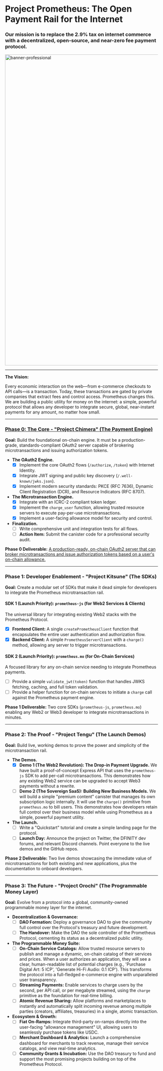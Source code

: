 # Project Prometheus: The Open Payment Rail for the Internet

### Our mission is to replace the 2.9% tax on internet commerce with a decentralized, open-source, and near-zero fee payment protocol.

<img width="1536" height="1024" alt="banner-professional" src="https://github.com/user-attachments/assets/0c7c5720-1d4a-4e50-b410-873a9ba9cc07" />

---

**The Vision:**

Every economic interaction on the web—from e-commerce checkouts to API calls—is a transaction. Today, these transactions are gated by private companies that extract fees and control access. Prometheus changes this. We are building a public utility for money on the internet: a simple, powerful protocol that allows any developer to integrate secure, global, near-instant payments for any amount, no matter how small.

---

### [Phase 0: The Core - "Project Chimera" (The Payment Engine)](https://github.com/prometheus-protocol/auth-canister)

**Goal:** Build the foundational on-chain engine. It must be a production-grade, standards-compliant OAuth2 server capable of brokering microtransactions and issuing authorization tokens.

*   **The OAuth2 Engine.**
    *   [x] Implement the core OAuth2 flows (`/authorize`, `/token`) with Internet Identity.
    *   [x] Integrate JWT signing and public key discovery (`/.well-known/jwks.json`).
    *   [x] Implement modern security standards: PKCE (RFC 7636), Dynamic Client Registration (DCR), and Resource Indicators (RFC 8707).

*   **The Microtransaction Engine.**
    *   [x] Integrate with an ICRC-2 compliant token ledger.
    *   [x] Implement the `charge_user` function, allowing trusted resource servers to execute pay-per-use microtransactions.
    *   [x] Implement a user-facing allowance model for security and control.

*   **Finalization.**
    *   [ ] Write comprehensive unit and integration tests for all flows.
    *   [ ] **Action Item:** Submit the canister code for a professional security audit.

**Phase 0 Deliverable:** [A production-ready, on-chain OAuth2 server that can broker microtransactions and issue authorization tokens based on a user's on-chain allowance.](https://github.com/prometheus-protocol/auth-canister)

---

### Phase 1: Developer Enablement - "Project Kitsune" (The SDKs)

**Goal:** Create a modular set of SDKs that make it dead simple for developers to integrate the Prometheus microtransaction rail.

#### SDK 1 (Launch Priority): `prometheus-js` (for Web2 Services & Clients)
The universal library for integrating existing Web2 stacks with the Prometheus Protocol.

*   [x] **Frontend Client:** A single `createPrometheusClient` function that encapsulates the entire user authentication and authorization flow.
*   [x] **Backend Client:** A simple `PrometheusServerClient` with a `charge()` method, allowing any server to trigger microtransactions.

#### SDK 2 (Launch Priority): `prometheus.mo` (for On-Chain Services)
A focused library for any on-chain service needing to integrate Prometheus payments.

*   [ ] Provide a simple `validate_jwt(token)` function that handles JWKS fetching, caching, and full token validation.
*   [ ] Provide a helper function for on-chain services to initiate a `charge` call against the Prometheus payment engine.

**Phase 1 Deliverable:** Two core SDKs (`prometheus-js`, `prometheus.mo`) enabling any Web2 or Web3 developer to integrate microtransactions in minutes.

---

### Phase 2: The Proof - "Project Tengu" (The Launch Demos)

**Goal:** Build live, working demos to prove the power and simplicity of the microtransaction rail.

*   **The Demos.**
    *   [x] **Demo 1 (The Web2 Revolution): The Drop-in Payment Upgrade.** We have built a proof-of-concept Express API that uses the `prometheus-js` SDK to add per-call microtransactions. This demonstrates how any existing Web2 service can be upgraded to accept Web3 payments without a rewrite.
    *   [ ] **Demo 2 (The Sovereign SaaS): Building New Business Models.** We will build a simple "premium content" canister that manages its own subscription logic internally. It will use the `charge()` primitive from `prometheus.mo` to bill users. This demonstrates how developers retain full control over their business model while using Prometheus as a simple, powerful payment utility.

*   **The Launch.**
    *   [ ] Write a "Quickstart" tutorial and create a simple landing page for the protocol.
    *   [ ] **Launch Day:** Announce the project on Twitter, the DFINITY dev forums, and relevant Discord channels. Point everyone to the live demos and the GitHub repos.

**Phase 2 Deliverable:** Two live demos showcasing the immediate value of microtransactions for both existing and new applications, plus the documentation to onboard developers.

---

### Phase 3: The Future - "Project Orochi" (The Programmable Money Layer)

**Goal:** Evolve from a protocol into a global, community-owned programmable money layer for the internet.

*   **Decentralization & Governance:**
    *   [ ] **DAO Formation:** Deploy a governance DAO to give the community full control over the Protocol's treasury and future development.
    *   [ ] **The Handover:** Make the DAO the sole controller of the Prometheus Protocol, cementing its status as a decentralized public utility.

*   **The Programmable Money Suite:**
    *   [ ] **On-Chain Service Catalogs:** Allow trusted resource servers to publish and manage a dynamic, on-chain catalog of their services and prices. When a user authorizes an application, they will see a clear, human-readable list of potential charges (e.g., 'Purchase Digital Art: 5 ICP', 'Generate Hi-Fi Audio: 0.1 ICP'). This transforms the protocol into a full-fledged e-commerce engine with unparalleled user transparency.
    *   [ ] **Streaming Payments:** Enable services to charge users by the second, per API call, or per megabyte streamed, using the `charge` primitive as the foundation for real-time billing.
    *   [ ] **Atomic Revenue Sharing:** Allow platforms and marketplaces to instantly and automatically split incoming revenue among multiple parties (creators, affiliates, treasuries) in a single, atomic transaction.

*   **Ecosystem & Growth:**
    *   [ ] **Fiat On-Ramps:** Integrate third-party on-ramps directly into the user-facing "allowance management" UI, allowing users to seamlessly purchase tokens like USDC.
    *   [ ] **Merchant Dashboard & Analytics:** Launch a comprehensive dashboard for merchants to track revenue, manage their service catalogs, and view real-time analytics.
    *   [ ] **Community Grants & Incubation:** Use the DAO treasury to fund and support the most promising projects building on top of the Prometheus Protocol.
